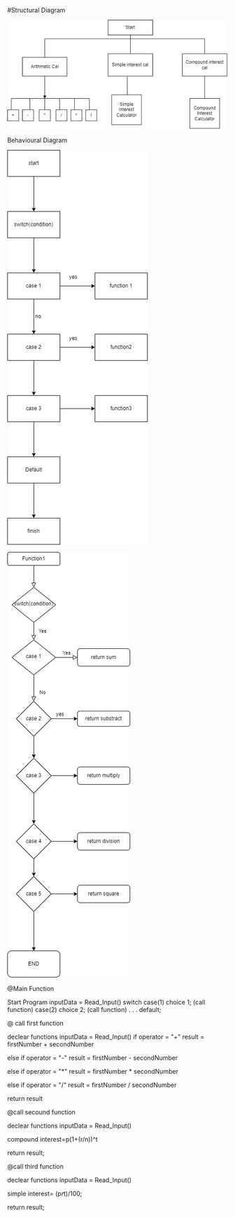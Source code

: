 #Structural Diagram



![titleofscreenshot](https://github.com/RitikSingh0523/M1_CALCULATOR_UTILITY/blob/main/2_Architecture/structuraldiagram.png)


Behavioural Diagram

![titalofscreenshot](https://github.com/RitikSingh0523/M1_CALCULATOR_UTILITY/blob/main/2_Architecture/behaviouraldiagram.png)


![titleofscreenshot](https://github.com/RitikSingh0523/M1_CALCULATOR_UTILITY/blob/main/2_Architecture/Function1.png)

@Main Function

Start Program
inputData = Read_Input()
switch
case(1)
choice 1;
(call function)
case(2)
choice 2;
(call function)
.
.
.
default;


@ call first function

declear functions
inputData = Read_Input()
if operator = "+" result = firstNumber + secondNumber

else if operator = "-" result = firstNumber - secondNumber

else if operator = "*" result = firstNumber * secondNumber

else if operator = "/" result = firstNumber / secondNumber

return result

@call secound function

declear functions
inputData = Read_Input()

compound interest=p(1+(r/n))^t

return result;

@call third function

declear functions
inputData = Read_Input()

simple interest= (p*r*t)/100;

return result;

